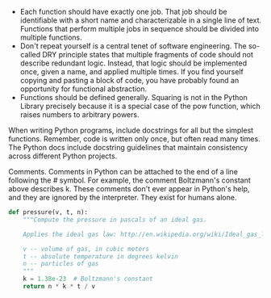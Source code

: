 * Each function should have exactly one job. That job should be identifiable with a short name and characterizable in a single line of text. Functions that perform multiple jobs in sequence should be divided into multiple functions.
* Don't repeat yourself is a central tenet of software engineering. The so-called DRY principle states that multiple fragments of code should not describe redundant logic. Instead, that logic should be implemented once, given a name, and applied multiple times. If you find yourself copying and pasting a block of code, you have probably found an opportunity for functional abstraction.
* Functions should be defined generally. Squaring is not in the Python Library precisely because it is a special case of the pow function, which raises numbers to arbitrary powers. 

When writing Python programs, include docstrings for all but the simplest functions. Remember, code is written only once, but often read many times. The Python docs include docstring guidelines that maintain consistency across different Python projects.

Comments. Comments in Python can be attached to the end of a line following the # symbol. For example, the comment Boltzmann's constant above describes k. These comments don't ever appear in Python's help, and they are ignored by the interpreter. They exist for humans alone. 

```python
def pressure(v, t, n):
    """Compute the pressure in pascals of an ideal gas.

    Applies the ideal gas law: http://en.wikipedia.org/wiki/Ideal_gas_law

    v -- volume of gas, in cubic meters
    t -- absolute temperature in degrees kelvin
    n -- particles of gas
    """
    k = 1.38e-23  # Boltzmann's constant
    return n * k * t / v 
```
